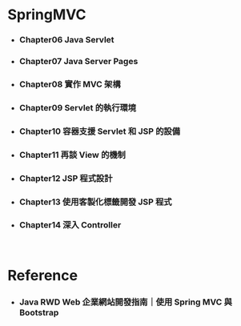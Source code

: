 SpringMVC
=====
* ### Chapter06 Java Servlet
* ### Chapter07 Java Server Pages
* ### Chapter08 實作 MVC 架構
* ### Chapter09 Servlet 的執行環境
* ### Chapter10 容器支援 Servlet 和 JSP 的設備
* ### Chapter11 再談 View 的機制
* ### Chapter12 JSP 程式設計
* ### Chapter13 使用客製化標籤開發 JSP 程式
* ### Chapter14 深入 Controller
<br />

Reference
=====
* ### Java RWD Web 企業網站開發指南｜使用 Spring MVC 與 Bootstrap
